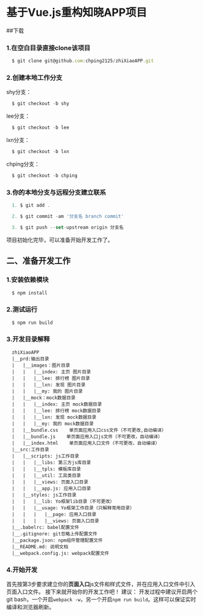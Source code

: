 # 基于Vue.js重构知晓APP项目

##下载
### 1.在空白目录直接clone该项目
```js
  $ git clone git@github.com:chping2125/zhiXiaoAPP.git
```

### 2.创建本地工作分支
shy分支：
```js
  $ git checkout -b shy
```

lee分支：
```js
  $ git checkout -b lee
```

lxn分支：
```js
  $ git checkout -b lxn
```

chping分支：
```js
  $ git checkout -b chping
```

### 3.你的本地分支与远程分支建立联系
```js
  1. $ git add .

  2. $ git commit -am '分支名 branch commit'

  3. $ git push --set-upstream origin 分支名
```
项目初始化完毕，可以准备开始开发工作了。

## 二、准备开发工作
### 1.安装依赖模块
```js
  $ npm install
```

### 2.测试运行
```js
  $ npm run build
```

### 3.开发目录解释
```
  zhiXiaoAPP
  |__prd:输出目录
  |   |__images：图片目录
  |   |   |__index: 主页 图片目录
  |   |   |__lee: 排行榜 图片目录
  |   |   |__lxn: 发现 图片目录
  |   |   |__my: 我的 图片目录
  |   |__mock：mock数据目录
  |   |   |__index: 主页 mock数据目录
  |   |   |__lee: 排行榜 mock数据目录
  |   |   |__lxn: 发现 mock数据目录
  |   |   |__my: 我的 mock数据目录
  |   |__bundle.css    单页面应用入口css文件（不可更改,自动编译）
  |   |__bundle.js    单页面应用入口js文件（不可更改，自动编译）
  |   |__index.html    单页面应用入口文件（不可更改，自动编译）
  |__src:工作目录
  |   |__scripts: js工作目录
  |   |   |__libs: 第三方js库目录
  |   |   |__tpls: 模板库目录
  |   |   |__util: 工具类目录
  |   |   |__views: 页面入口目录
  |   |   |__app.js: 应用入口目录
  |   |__styles: js工作目录
  |   |   |__lib: Yo框架lib目录（不可更改）
  |   |   |__usage: Yo框架工作目录（只解释常用目录）
  |   |   |   |__page: 应用入口目录
  |   |   |   |__views: 页面入口目录
  |__.babelrc: babel配置文件
  |__.gitignore: git忽略上传配置文件
  |__package.json: npm组件管理配置文件
  |__README.md: 说明文档
  |__webpack.config.js: webpack配置文件

```

### 4.开始开发
首先按第3步要求建立你的**页面入口**js文件和样式文件，并在应用入口文件中引入页面入口文件。
接下来就开始你的开发工作吧！
建议： 开发过程中建议开启两个git bash，一个开启``webpack -w``，另一个开启``npm run build``。这样可以保证实时编译和浏览器刷新。
